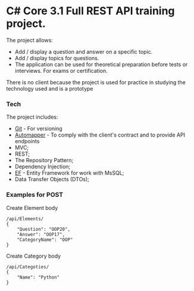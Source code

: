 # C# Core 3.1 Full REST API training project.

The project allows:

  - Add / display a question and answer on a specific topic.
  - Add / display topics for questions.
  - The application can be used for theoretical preparation before tests or interviews. For exams or certification.

There is no client because the project is used for practice in studying the technology used and is a prototype

### Tech

The project includes:

* [Git] - For versioning
* [Automapper] - To comply with the client's contract and to provide API endpoints
* MVC;
* REST;
* The Repository Pattern;
* Dependency Injection; 
* [EF] - Entity Framework for work with MsSQL;
* Data Transfer Objects (DTOs);

### Examples for POST
Create Element body

	/api/Elements/
	{
		"Question": "OOP20",
		"Answer": "OOP17",
		"CategoryName": "OOP"
	}

Create Category body

	/api/Categoties/
	{
		"Name": "Python"
	}

[//]: # (These are reference links used in the body of this note and get stripped out when the markdown processor does its job. There is no need to format nicely because it shouldn't be seen. Thanks SO - http://stackoverflow.com/questions/4823468/store-comments-in-markdown-syntax)


   [Git]: <https://git-scm.com/>
   [Automapper]: <https://automapper.org/>
   [EF]: https://docs.microsoft.com/en-us/ef/>
   
